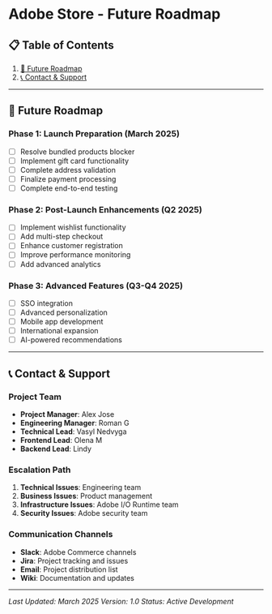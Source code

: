 # Adobe Store - Future Roadmap

## 📋 Table of Contents

1. [🔮 Future Roadmap](#-future-roadmap)
2. [📞 Contact & Support](#-contact--support)

---

## 🔮 Future Roadmap

### Phase 1: Launch Preparation (March 2025)
- [ ] Resolve bundled products blocker
- [ ] Implement gift card functionality
- [ ] Complete address validation
- [ ] Finalize payment processing
- [ ] Complete end-to-end testing

### Phase 2: Post-Launch Enhancements (Q2 2025)
- [ ] Implement wishlist functionality
- [ ] Add multi-step checkout
- [ ] Enhance customer registration
- [ ] Improve performance monitoring
- [ ] Add advanced analytics

### Phase 3: Advanced Features (Q3-Q4 2025)
- [ ] SSO integration
- [ ] Advanced personalization
- [ ] Mobile app development
- [ ] International expansion
- [ ] AI-powered recommendations

---

## 📞 Contact & Support

### Project Team
- **Project Manager**: Alex Jose
- **Engineering Manager**: Roman G
- **Technical Lead**: Vasyl Nedvyga
- **Frontend Lead**: Olena M
- **Backend Lead**: Lindy

### Escalation Path
1. **Technical Issues**: Engineering team
2. **Business Issues**: Product management
3. **Infrastructure Issues**: Adobe I/O Runtime team
4. **Security Issues**: Adobe security team

### Communication Channels
- **Slack**: Adobe Commerce channels
- **Jira**: Project tracking and issues
- **Email**: Project distribution list
- **Wiki**: Documentation and updates

---

*Last Updated: March 2025*
*Version: 1.0*
*Status: Active Development* 
